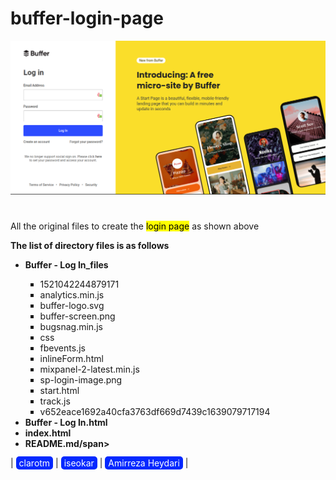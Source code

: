 # buffer-login-page

<html lang="en">
  <body>
    <img src="Buffer - Log In_files/buffer-screen.png" style="width: 700px" />
    <h1></h1>
    <p>
      All the original files to create the <mark>login page</mark> as shown
      above
    </p>
    <b>The list of directory files is as follows</b>
    <ul>
        <li><b><span>Buffer - Log In_files</span></b></li>
        <ul style="list-style-type: square;">
            <li>1521042244879171</li>
            <li>analytics.min.js</li>
            <li>buffer-logo.svg</li>
            <li>buffer-screen.png</li>
            <li>bugsnag.min.js</li>
            <li>css</li>
            <li>fbevents.js</li>
            <li>inlineForm.html</li>
            <li>mixpanel-2-latest.min.js</li>
            <li>sp-login-image.png</li>
            <li>start.html</li>
            <li>track.js</li>
            <li>v652eace1692a40cfa3763df669d7439c1639079717194</li>
        </ul>
        <li><b><span>Buffer - Log In.html</span></b></li>
        <li><b><span>index.html</span></b></li>
        <li><b><span>README.md/span></b></li>
    </ul>
    | <a href="https://clarotm.ir" style="text-decoration: none; color: white; background-color: rgb(4, 41, 255); padding: 2px 5px; border-radius: 5px;">clarotm</a> |
    <a href="https://iseokar.ir" style="text-decoration: none; color: white; background-color: rgb(4, 41, 255); padding: 2px 5px; border-radius: 5px;">iseokar</a> |
    <a href="https://virgool.io/@clarotm/%D8%A7%D9%85%DB%8C%D8%B1%D8%B1%D8%B6%D8%A7-%D8%AD%DB%8C%D8%AF%D8%B1%DB%8C-%DA%A9%DB%8C%D8%B3%D8%AA%D8%A8%DB%8C%D9%88%DA%AF%D8%B1%D8%A7%D9%81%DB%8C-%DA%A9%D8%A7%D9%85%D9%84%D9%85%D8%AF%DB%8C%D8%B1-%D8%AA%DB%8C%D9%85-%DA%A9%D9%84%D8%A7%D8%B1%D9%88%DA%A9%D8%A7%D8%B1%D8%A2%D9%81%D8%B1%DB%8C%D9%86-%D8%AC%D9%88%D8%A7%D9%86-smlkfj5gciea" style="text-decoration: none; color: white; background-color: rgb(4, 41, 255); padding: 2px 5px; border-radius: 5px;"> Amirreza Heydari</a> |
  </body>
</html>
